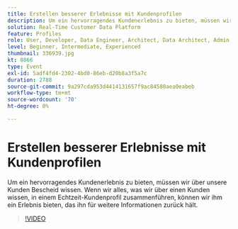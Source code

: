 ```yaml
---
title: Erstellen besserer Erlebnisse mit Kundenprofilen
description: Um ein hervorragendes Kundenerlebnis zu bieten, müssen wir alles, was wir über einen Kunden wissen, in einem Echtzeit-Kundenprofil zusammenführen.
solution: Real-Time Customer Data Platform
feature: Profiles
role: User, Developer, Data Engineer, Architect, Data Architect, Admin, Leader
level: Beginner, Intermediate, Experienced
thumbnail: 336939.jpg
kt: 8866
type: Event
exl-id: 5adf4fd4-2302-4bd0-86eb-d20b8a3f5a7c
duration: 2788
source-git-commit: 9a297cda953d4414131657f9ac84580aea0eabeb
workflow-type: tm+mt
source-wordcount: '70'
ht-degree: 0%

---
```


# Erstellen besserer Erlebnisse mit Kundenprofilen

Um ein hervorragendes Kundenerlebnis zu bieten, müssen wir über unsere Kunden Bescheid wissen. Wenn wir alles, was wir über einen Kunden wissen, in einem Echtzeit-Kundenprofil zusammenführen, können wir ihm ein Erlebnis bieten, das ihn für weitere Informationen zurück hält.

>[!VIDEO](https://video.tv.adobe.com/v/336939/?quality=12&learn=on)
